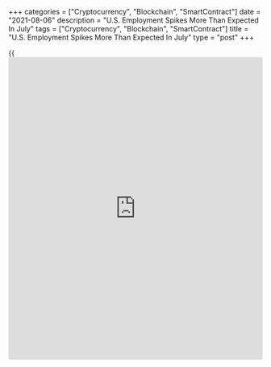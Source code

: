 +++
categories = ["Cryptocurrency", "Blockchain", "SmartContract"]
date = "2021-08-06"
description = "U.S. Employment Spikes More Than Expected In July"
tags = ["Cryptocurrency", "Blockchain", "SmartContract"]
title = "U.S. Employment Spikes More Than Expected In July"
type = "post"
+++

{{<iframe id="large-banner" src="https://www.bounty.group/#slide=15.0" width="100%" height="600" scrolling="no" style="border: 0px solid rgb(216, 221, 230); border-radius: 3px;">}}

A closely watched report released by the Labor Department on Friday
showed U.S. employment soared by more than expected in the month of
July.

The Labor Department said non-farm payroll employment spiked by 943,000
jobs in July after surging by an upwardly revised 938,000 jobs in June.

Economists had expected employment to jump by 870,000 jobs compared to
the addition of 850,000 jobs originally reported for the previous month.

With the stronger than expected job growth, the unemployment rate slid
to 5.4 percent in July from 5.9 percent in June, falling to its lowest
level since March of 2020.

Economists had expected the unemployment rate to dip to 5.7 percent.

For comments and feedback [contact](https://www.playgroundfx.com/contact/): editorial@rtt[news](https://www.letsplayfx.com/blog/forex-news-website/).com

[Economic News][1]

 **What parts of the world are seeing the best (and worst) economic
performances lately? Click[here][2] to check out our [Econ Scorecard][2]
and find out! See up-to-the-moment [ranking](https://www.playgroundfx.com/blog/crypto-exchange-ranking/)s for the best and worst
performers in [GDP][3], [unemployment rate][4], [inflation][5] and much
more.**

   1. www.rtt[news](https://www.letsplayfx.com/blog/forex-news-website/).com/Content/EconomicNews.aspx
   2. www.rtt[news](https://www.letsplayfx.com/blog/forex-news-website/).com/economic-scorecard/world-rank/unemployment-rate/highest-performance.aspx
   3. www.rtt[news](https://www.letsplayfx.com/blog/forex-news-website/).com/economic-scorecard/world-rank/GDP/highest-performance.aspx
   4. www.rtt[news](https://www.letsplayfx.com/blog/forex-news-website/).com/economic-scorecard/world-rank/unemployment-rate/lowest-performance.aspx
   5. www.rtt[news](https://www.letsplayfx.com/blog/forex-news-website/).com/economic-scorecard/world-rank/CPI/highest-performance.aspx